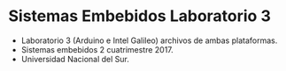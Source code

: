 # Sistemas Embebidos Laboratorio 3
- Laboratorio 3 (Arduino e Intel Galileo) archivos de ambas plataformas.
- Sistemas embebidos 2 cuatrimestre 2017.
- Universidad Nacional del Sur.
